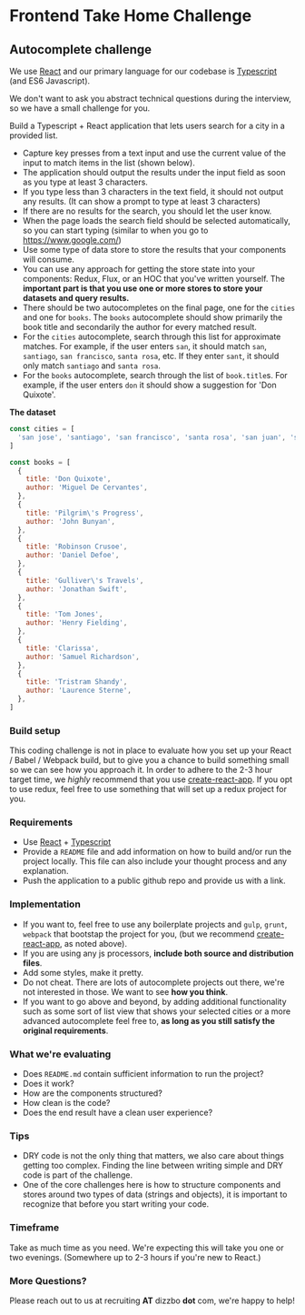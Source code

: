 # Frontend Take Home Challenge

## Autocomplete challenge
We use [React](https://facebook.github.io/react/) and our primary language for our codebase is [Typescript](https://www.typescriptlang.org/) (and ES6 Javascript).

We don't want to ask you abstract technical questions during the interview, so we have a small challenge for you.

Build a Typescript + React application that lets users search for a city in a provided list.

* Capture key presses from a text input and use the current value of the input to match items in the list (shown below).
* The application should output the results under the input field as soon as you type at least 3 characters.
* If you type less than 3 characters in the text field, it should not output any results. (It can show a prompt to type at least 3 characters)
* If there are no results for the search, you should let the user know.
* When the page loads the search field should be selected automatically, so you can start typing (similar to when you go to https://www.google.com/)
* Use some type of data store to store the results that your components will consume.
* You can use any approach for getting the store state into your components: Redux, Flux, or an HOC that you've written yourself. The **important part is that you use one or more stores to store your datasets and query results.**
* There should be two autocompletes on the final page, one for the `cities` and one for `books`. The `books` autocomplete should show primarily the book title and secondarily the author for every matched result.
* For the `cities` autocomplete, search through this list for approximate matches. For example, if the user enters `san`, it should match `san`, `santiago`, `san francisco`, `santa rosa`, etc. If they enter `sant`, it should only match `santiago` and `santa rosa`.
* For the `books` autocomplete, search through the list of `book.title`s. For example, if the user enters `don` it should show a suggestion for 'Don Quixote'.

**The dataset**

```javascript
const cities = [
  'san jose', 'santiago', 'san francisco', 'santa rosa', 'san juan', 'sabadell', 'salamanca', 'salt lake city', 'salinas', 'salem', 'sausalito', 'taipei', 'tel aviv', 'tempe', 'termez', 'temuco', 'tiajuna', 'tieling', 'thousand oaks', 'thunder bay', 'tokyo', 'tulsa'
]

const books = [
  {
    title: 'Don Quixote',
    author: 'Miguel De Cervantes',
  },
  {
    title: 'Pilgrim\'s Progress',
    author: 'John Bunyan',
  },
  {
    title: 'Robinson Crusoe',
    author: 'Daniel Defoe',
  },
  {
    title: 'Gulliver\'s Travels',
    author: 'Jonathan Swift',
  },
  {
    title: 'Tom Jones',
    author: 'Henry Fielding',
  },
  {
    title: 'Clarissa',
    author: 'Samuel Richardson',
  },
  {
    title: 'Tristram Shandy',
    author: 'Laurence Sterne',
  },
]
```

### Build setup
This coding challenge is not in place to evaluate how you set up your React / Babel / Webpack build, but to give you a chance to build something small so we can see how you approach it.
In order to adhere to the 2-3 hour target time, we *highly* recommend that you use [create-react-app](https://github.com/facebookincubator/create-react-app).
If you opt to use redux, feel free to use something that will set up a redux project for you.


### Requirements
- Use [React](https://facebook.github.io/react/) + [Typescript](https://www.typescriptlang.org/)
- Provide a `README` file and add information on how to build and/or run the project locally. This file can also include your thought process and any explanation.
- Push the application to a public github repo and provide us with a link.

### Implementation
- If you want to, feel free to use any boilerplate projects and `gulp`, `grunt`, `webpack` that bootstap the project for you, (but we recommend [create-react-app](https://github.com/facebookincubator/create-react-app), as noted above).
- If you are using any js processors, **include both source and distribution files**.
- Add some styles, make it pretty.
- Do not cheat. There are lots of autocomplete projects out there, we're not interested in those. We want to see **how you think**.
- If you want to go above and beyond, by adding additional functionality such as some sort of list view that shows your selected cities or a more advanced autocomplete feel free to, **as long as you still satisfy the original requirements**.

### What we're evaluating
- Does `README.md` contain sufficient information to run the project?
- Does it work?
- How are the components structured?
- How clean is the code?
- Does the end result have a clean user experience?

### Tips
- DRY code is not the only thing that matters, we also care about things getting too complex. Finding the line between writing simple and DRY code is part of the challenge.
- One of the core challenges here is how to structure components and stores around two types of data (strings and objects), it is important to recognize that before you start writing your code.

### Timeframe
Take as much time as you need. We're expecting this will take you one or two evenings. (Somewhere up to 2-3 hours if you're new to React.)

### More Questions?
Please reach out to us at recruiting **AT** dizzbo **dot** com, we're happy to help!
